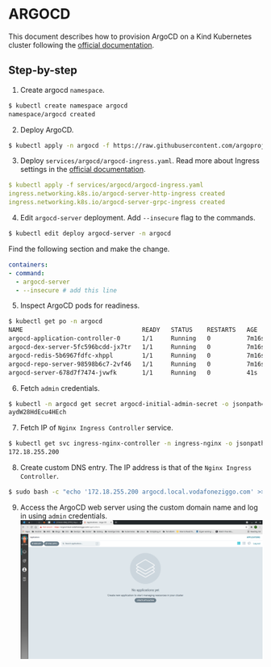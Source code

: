 # ARGOCD
This document describes how to provision ArgoCD on a Kind Kubernetes cluster following the [official documentation](https://argo-cd.readthedocs.io/en/stable/getting_started/).
## Step-by-step
1. Create argocd ```namespace```.
```bash
$ kubectl create namespace argocd
namespace/argocd created
```
2. Deploy ArgoCD.
```bash
$ kubectl apply -n argocd -f https://raw.githubusercontent.com/argoproj/argo-cd/stable/manifests/install.yaml
```
3. Deploy ```services/argocd/argocd-ingress.yaml```. Read more about Ingress settings in the [official documentation](https://argo-cd.readthedocs.io/en/stable/operator-manual/ingress/#option-2-multiple-ingress-objects-and-hosts).
```yaml
$ kubectl apply -f services/argocd/argocd-ingress.yaml
ingress.networking.k8s.io/argocd-server-http-ingress created
ingress.networking.k8s.io/argocd-server-grpc-ingress created
```
4. Edit ```argocd-server``` deployment. Add ```--insecure``` flag to the commands.
```bash
$ kubectl edit deploy argocd-server -n argocd
```
Find the following section and make the change.
```yaml
containers:
- command:
  - argocd-server
  - --insecure # add this line
```
5. Inspect ArgoCD pods for readiness.
```bash
$ kubectl get po -n argocd
NAME                                 READY   STATUS    RESTARTS   AGE
argocd-application-controller-0      1/1     Running   0          7m16s
argocd-dex-server-5fc596bcdd-jx7tr   1/1     Running   0          7m16s
argocd-redis-5b6967fdfc-xhppl        1/1     Running   0          7m16s
argocd-repo-server-98598b6c7-2vf46   1/1     Running   0          7m16s
argocd-server-678d7f7474-jvwfk       1/1     Running   0          41s
```
6. Fetch ```admin``` credentials.
```bash
$ kubectl -n argocd get secret argocd-initial-admin-secret -o jsonpath="{.data.password}" | base64 -d; echo
aydW28HdEcu4HEch
```
7. Fetch IP of ```Nginx Ingress Controller``` service.
```bash
$ kubectl get svc ingress-nginx-controller -n ingress-nginx -o jsonpath='{.status.loadBalancer.ingress[0].ip}'; echo
172.18.255.200
```
8. Create custom DNS entry. The IP address is that of the ```Nginx Ingress Controller```.
```bash
$ sudo bash -c "echo '172.18.255.200 argocd.local.vodafoneziggo.com' >> /etc/hosts"
```
9. Access the ArgoCD web server using the custom domain name and log in using ```admin``` credentials.
![argocd](img/argocd.png)
